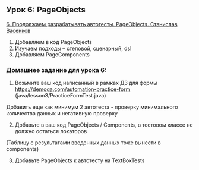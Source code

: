 ## Урок 6: PageObjects

[6. Продолжаем разрабатывать автотесты. PageObjects. Станислав Васенков](https://school.qa.guru/pl/teach/control/lesson/view?id=343208845&editMode=0)

1. Добавляем в код PageObjects
2. Изучаем подходы – степовой, сценарный, dsl
3. Добавляем PageComponents

### Домашнее задание для урока 6:
1. Возьмите ваш код написанный в рамках ДЗ для формы https://demoqa.com/automation-practice-form (java/lesson3/PracticeFormTest.java)

Добавить еще как минимум 2 автотеста - проверку минимального количества данных и негативную проверку

2. Добавьте в ваш код PageObjects / Components, в тестовом классе не должно остаться локаторов

(Таблицу с результатами введенных данных тоже вынести в components)

3. Добавьте PageObjects к автотесту на TextBoxTests
